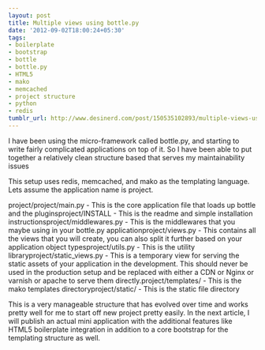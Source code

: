 ```yaml
---
layout: post
title: Multiple views using bottle.py
date: '2012-09-02T18:00:24+05:30'
tags:
- boilerplate
- bootstrap
- bottle
- bottle.py
- HTML5
- mako
- memcached
- project structure
- python
- redis
tumblr_url: http://www.desinerd.com/post/150535102893/multiple-views-using-bottlepy
---
```

I have been using the micro-framework called bottle.py, and starting to write fairly complicated applications on top of it. So I have been able to put together a relatively clean structure based that serves my maintainability issues

This setup uses redis, memcached, and mako as the templating language. Lets assume the application name is project.

project/project/main.py - This is the core application file that loads up bottle and the pluginsproject/INSTALL - This is the readme and simple installation instructionsproject/middlewares.py - This is the middlewares that you maybe using in your bottle.py applicationproject/views.py - This contains all the views that you will create, you can also split it further based on your application object typesproject/utils.py - This is the utility libraryproject/static_views.py - This is a temporary view for serving the static assets of your application in the development. This should never be used in the production setup and be replaced with either a CDN or Nginx or varnish or apache to serve them directly.project/templates/ - This is the mako templates directoryproject/static/ - This is the static file directory

This is a very manageable structure that has evolved over time and works pretty well for me to start off new project pretty easily. In the next article, I will publish an actual mini application with the additional features like HTML5 boilerplate integration in addition to a core bootstrap for the templating structure as well.
